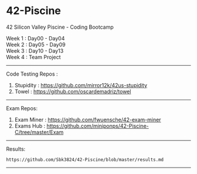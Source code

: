 # 42-Piscine
42 Silicon Valley Piscine - Coding Bootcamp

Week 1 : Day00 - Day04 <br>
Week 2 : Day05 - Day09 <br>
Week 3 : Day10 - Day13 <br>
Week 4 : Team Project

***

Code Testing Repos :
1. Stupidity : https://github.com/mirror12k/42us-stupidity
2. Towel : https://github.com/oscardemadriz/towel

***

Exam Repos:
1. Exam Miner : https://github.com/fwuensche/42-exam-miner
2. Exams Hub : https://github.com/miniponps/42-Piscine-C/tree/master/Exam

***

Results:

    https://github.com/Sbk3824/42-Piscine/blob/master/results.md

***



